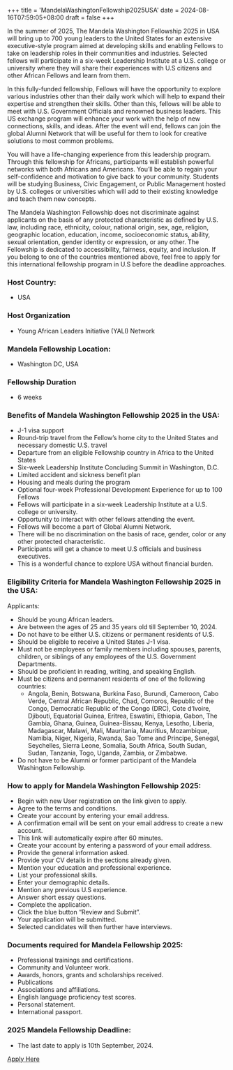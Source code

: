 +++
title = 'MandelaWashingtonFellowship2025USA'
date = 2024-08-16T07:59:05+08:00
draft = false
+++

In the summer of 2025, The Mandela Washington Fellowship 2025 in USA will bring up to 700 young leaders to the United States for an extensive executive-style program aimed at developing skills and enabling Fellows to take on leadership roles in their communities and industries. Selected fellows will participate in a six-week Leadership Institute at a U.S. college or university where they will share their experiences with U.S citizens and other African Fellows and learn from them.

In this fully-funded fellowship, Fellows will have the opportunity to explore various industries other than their daily work which will help to expand their expertise and strengthen their skills. Other than this, fellows will be able to meet with U.S. Government Officials and renowned business leaders. This US exchange program will enhance your work with the help of new connections, skills, and ideas. After the event will end, fellows can join the global Alumni Network that will be useful for them to look for creative solutions to most common problems.

You will have a life-changing experience from this leadership program. Through this fellowship for Africans, participants will establish powerful networks with both Africans and Americans. You’ll be able to regain your self-confidence and motivation to give back to your community. Students will be studying Business, Civic Engagement, or Public Management hosted by U.S. colleges or universities which will add to their existing knowledge and teach them new concepts.

The Mandela Washington Fellowship does not discriminate against applicants on the basis of any protected characteristic as defined by U.S. law, including race, ethnicity, colour, national origin, sex, age, religion, geographic location, education, income, socioeconomic status, ability, sexual orientation, gender identity or expression, or any other. The Fellowship is dedicated to accessibility, fairness, equity, and inclusion. If you belong to one of the countries mentioned above, feel free to apply for this international fellowship program in U.S before the deadline approaches.

### Host Country:
 * USA

### Host Organization

* Young African Leaders Initiative (YALI) Network

### Mandela Fellowship Location:

* Washington DC, USA

### Fellowship Duration

* 6 weeks

### Benefits of Mandela Washington Fellowship 2025 in the USA:

* J-1 visa support
* Round-trip travel from the Fellow’s home city to the United States and necessary domestic U.S. travel
* Departure from an eligible Fellowship country in Africa to the United States
* Six-week Leadership Institute
Concluding Summit in Washington, D.C.
* Limited accident and sickness benefit plan
* Housing and meals during the program
* Optional four-week Professional Development Experience for up to 100 Fellows
* Fellows will participate in a six-week Leadership Institute at a U.S. college or university.
* Opportunity to interact with other fellows attending the event.
* Fellows will become a part of Global Alumni Network.
* There will be no discrimination on the basis of race, gender, color or any other protected characteristic.
* Participants will get a chance to meet U.S officials and business executives.
* This is a wonderful chance to explore USA without financial burden.

### Eligibility Criteria for Mandela Washington Fellowship 2025 in the USA:

Applicants:

* Should be young African leaders.
* Are between the ages of 25 and 35 years old till September 10, 2024.
* Do not have to be either U.S. citizens or permanent residents of U.S.
* Should be eligible to receive a United States J-1 visa.
* Must not be employees or family members including spouses, parents, children, or siblings of any employees of the U.S. Government Departments.
* Should be proficient in reading, writing, and speaking English.
* Must be citizens and permanent residents of one of the following countries:
    * Angola, Benin, Botswana, Burkina Faso, Burundi, Cameroon, Cabo Verde, Central African Republic, Chad, Comoros, Republic of the Congo, Democratic Republic of the Congo (DRC), Cote d’Ivoire, Djibouti, Equatorial Guinea, Eritrea, Eswatini, Ethiopia, Gabon, The Gambia, Ghana, Guinea, Guinea-Bissau, Kenya, Lesotho, Liberia, Madagascar, Malawi, Mali, Mauritania, Mauritius, Mozambique, Namibia, Niger, Nigeria, Rwanda, Sao Tome and Principe, Senegal, Seychelles, Sierra Leone, Somalia, South Africa, South Sudan, Sudan, Tanzania, Togo, Uganda, Zambia, or Zimbabwe.
* Do not have to be Alumni or former participant of the Mandela Washington Fellowship.

### How to apply for Mandela Washington Fellowship 2025:

* Begin with new User registration on the link given to apply.
* Agree to the terms and conditions.
* Create your account by entering your email address.
* A confirmation email will be sent on your email address to create a new account.
* This link will automatically expire after 60 minutes.
* Create your account by entering a password of your email address.
* Provide the general information asked.
* Provide your CV details in the sections already given.
* Mention your education and professional experience.
* List your professional skills.
* Enter your demographic details.
* Mention any previous U.S experience.
* Answer short essay questions.
* Complete the application.
* Click the blue button “Review and Submit”.
* Your application will be submitted.
* Selected candidates will then further have interviews.

### Documents required for Mandela Fellowship 2025:

* Professional trainings and certifications.
* Community and Volunteer work.
* Awards, honors, grants and scholarships received.
* Publications
* Associations and affiliations.
* English language proficiency test scores.
* Personal statement.
* International passport.

###  2025 Mandela Fellowship Deadline:

* The last date to apply is 10th September, 2024.

[Apply Here](https://www.mandelawashingtonfellowship.org/apply/)
